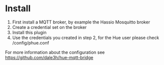 # Install
1. First install a MQTT broker, by example the Hassio Mosquitto broker
2. Create a credential set on the broker
3. Install this plugin
4. Use the credentials you created in step 2, for the Hue user please check /config/phue.conf

For more information about the configuration see https://github.com/dale3h/hue-mqtt-bridge
